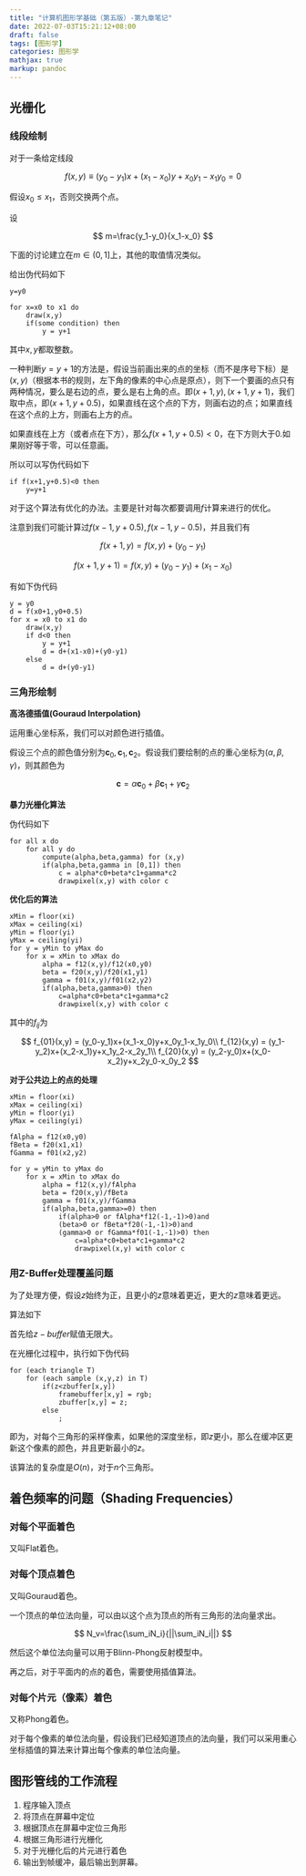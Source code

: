 ```yaml
---
title: "计算机图形学基础（第五版）-第九章笔记"
date: 2022-07-03T15:21:12+08:00
draft: false
tags: [图形学]
categories: 图形学
mathjax: true
markup: pandoc
---
```


## 光栅化

### 线段绘制

对于一条给定线段

$$
f(x,y)\equiv(y_0-y_1)x+(x_1-x_0)y+x_0y_1-x_1y_0=0
$$

假设$x_0\leq x_1$，否则交换两个点。

设

$$
m=\frac{y_1-y_0}{x_1-x_0}
$$

下面的讨论建立在$m\in (0,1]$上，其他的取值情况类似。

给出伪代码如下

```
y=y0

for x=x0 to x1 do
    draw(x,y)
    if(some condition) then
        y = y+1

```

其中$x,y$都取整数。

一种判断$y=y+1$的方法是，假设当前画出来的点的坐标（而不是序号下标）是$(x,y)$（根据本书的规则，左下角的像素的中心点是原点），则下一个要画的点只有两种情况，要么是右边的点，要么是右上角的点。即$(x+1,y),(x+1,y+1)$，我们取中点，即$(x+1,y+0.5)$，如果直线在这个点的下方，则画右边的点；如果直线在这个点的上方，则画右上方的点。

如果直线在上方（或者点在下方），那么$f(x+1,y+0.5)<0$，在下方则大于0.如果刚好等于零，可以任意画。

所以可以写伪代码如下

```
if f(x+1,y+0.5)<0 then
    y=y+1
```

对于这个算法有优化的办法。主要是针对每次都要调用$f$计算来进行的优化。

注意到我们可能计算过$f(x-1,y+0.5),f(x-1,y-0.5)$，并且我们有

$$
f(x+1,y)=f(x,y)+(y_0-y_1)
$$

$$
f(x+1,y+1) = f(x,y)+(y_0-y_1)+(x_1-x_0)
$$

有如下伪代码

```
y = y0
d = f(x0+1,y0+0.5)
for x = x0 to x1 do
    draw(x,y)
    if d<0 then
        y = y+1
        d = d+(x1-x0)+(y0-y1)
    else
        d = d+(y0-y1)
```
### 三角形绘制

**高洛德插值(Gouraud Interpolation)**

运用重心坐标系，我们可以对颜色进行插值。

假设三个点的颜色值分别为$\bm c_0,\bm c_1,\bm c_2$。假设我们要绘制的点的重心坐标为$(\alpha,\beta,\gamma)$，则其颜色为

$$
\bm c = \alpha\bm c_0+\beta\bm c_1+\gamma\bm c_2
$$

**暴力光栅化算法**

伪代码如下

```
for all x do
    for all y do
        compute(alpha,beta,gamma) for (x,y)
        if(alpha,beta,gamma in [0,1]) then
            c = alpha*c0+beta*c1+gamma*c2
            drawpixel(x,y) with color c
```

**优化后的算法**

```
xMin = floor(xi)
xMax = ceiling(xi)
yMin = floor(yi)
yMax = ceiling(yi)
for y = yMin to yMax do
    for x = xMin to xMax do
        alpha = f12(x,y)/f12(x0,y0)
        beta = f20(x,y)/f20(x1,y1)
        gamma = f01(x,y)/f01(x2,y2)
        if(alpha,beta,gamma>0) then
            c=alpha*c0+beta*c1+gamma*c2
            drawpixel(x,y) with color c
```

其中的$f_{ij}$为

$$
f_{01}(x,y) = (y_0-y_1)x+(x_1-x_0)y+x_0y_1-x_1y_0\\
f_{12}(x,y) = (y_1-y_2)x+(x_2-x_1)y+x_1y_2-x_2y_1\\
f_{20}(x,y) = (y_2-y_0)x+(x_0-x_2)y+x_2y_0-x_0y_2
$$

**对于公共边上的点的处理**

```
xMin = floor(xi)
xMax = ceiling(xi)
yMin = floor(yi)
yMax = ceiling(yi)

fAlpha = f12(x0,y0)
fBeta = f20(x1,x1)
fGamma = f01(x2,y2)

for y = yMin to yMax do
    for x = xMin to xMax do
        alpha = f12(x,y)/fAlpha
        beta = f20(x,y)/fBeta
        gamma = f01(x,y)/fGamma
        if(alpha,beta,gamma>=0) then
            if(alpha>0 or fAlpha*f12(-1,-1)>0)and
            (beta>0 or fBeta*f20(-1,-1)>0)and
            (gamma>0 or fGamma*f01(-1,-1)>0) then
                c=alpha*c0+beta*c1+gamma*c2
                drawpixel(x,y) with color c
```

### 用Z-Buffer处理覆盖问题

为了处理方便，假设$z$始终为正，且更小的$z$意味着更近，更大的$z$意味着更远。

算法如下

首先给$z-buffer$赋值无限大。

在光栅化过程中，执行如下伪代码

```
for (each triangle T)
    for (each sample (x,y,z) in T)
        if(z<zbuffer[x,y])
            framebuffer[x,y] = rgb;
            zbuffer[x,y] = z;
        else
            ;
```

即为，对每个三角形的采样像素，如果他的深度坐标，即$z$更小，那么在缓冲区更新这个像素的颜色，并且更新最小的$z$。

该算法的复杂度是$O(n)$，对于$n$个三角形。

## 着色频率的问题（Shading Frequencies）

### 对每个平面着色

又叫Flat着色。

### 对每个顶点着色

又叫Gouraud着色。

一个顶点的单位法向量，可以由以这个点为顶点的所有三角形的法向量求出。

$$
N_v=\frac{\sum_iN_i}{||\sum_iN_i||}
$$

然后这个单位法向量可以用于Blinn-Phong反射模型中。

再之后，对于平面内的点的着色，需要使用插值算法。

### 对每个片元（像素）着色

又称Phong着色。

对于每个像素的单位法向量，假设我们已经知道顶点的法向量，我们可以采用重心坐标插值的算法来计算出每个像素的单位法向量。

## 图形管线的工作流程

1. 程序输入顶点
2. 将顶点在屏幕中定位
3. 根据顶点在屏幕中定位三角形
4. 根据三角形进行光栅化
5. 对于光栅化后的片元进行着色
6. 输出到帧缓冲，最后输出到屏幕。
